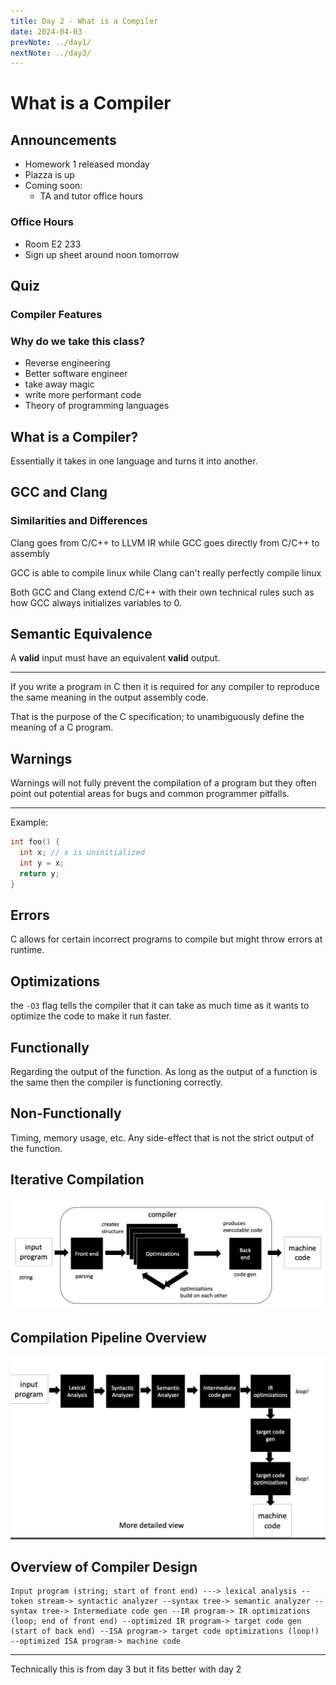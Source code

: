 ```yaml
---
title: Day 2 - What is a Compiler
date: 2024-04-03
prevNote: ../day1/
nextNote: ../day3/
---
```


# What is a Compiler

## Announcements

- Homework 1 released monday
- Piazza is up
- Coming soon:
  - TA and tutor office hours

### Office Hours

- Room E2 233
- Sign up sheet around noon tomorrow

## Quiz

### Compiler Features

### Why do we take this class?

- Reverse engineering
- Better software engineer
- take away magic
- write more performant code
- Theory of programming languages

## What is a Compiler?

Essentially it takes in one language and turns it into another.

## GCC and Clang

### Similarities and Differences

Clang goes from C/C++ to LLVM IR while GCC goes directly from C/C++ to assembly

GCC is able to compile linux while Clang can't really perfectly compile linux

Both GCC and Clang extend C/C++ with their own technical rules such as how GCC always initializes variables to 0.

## Semantic Equivalence

A **valid** input must have an equivalent **valid** output.

---

If you write a program in C then it is required for any compiler to reproduce the same meaning in the output assembly code.

That is the purpose of the C specification; to unambiguously define the meaning of a C program.

## Warnings

Warnings will not fully prevent the compilation of a program but they often point out potential areas for bugs and common programmer pitfalls.

---

Example:

```c
int foo() {
  int x; // x is uninitialized
  int y = x;
  return y;
}
```

## Errors

C allows for certain incorrect programs to compile but might throw errors at runtime.

## Optimizations

the `-O3` flag tells the compiler that it can take as much time as it wants to optimize the code to make it run faster.

## Functionally

Regarding the output of the function. As long as the output of a function is the same then the compiler is functioning correctly.

## Non-Functionally

Timing, memory usage, etc. Any side-effect that is not the strict output of the function.

## Iterative Compilation

![Input program to front end to a loop of optimizations to the back end to the machine code](./images//day2/iterative-compilation.png)

## Compilation Pipeline Overview

![A overview of the pipeline going through: input program, lexical analysis, syntactic analyzer, semantic analyzer, intermediate code gen, IR optimizations (loop), target code gen, target code optimizations (loop), and lastly into machine code.](./images/day2/pipeline.png)

## Overview of Compiler Design

```
Input program (string; start of front end) ---> lexical analysis --token stream-> syntactic analyzer --syntax tree-> semantic analyzer --syntax tree-> Intermediate code gen --IR program-> IR optimizations (loop; end of front end) --optimized IR program-> target code gen (start of back end) --ISA program-> target code optimizations (loop!) --optimized ISA program-> machine code
```

---

Technically this is from day 3 but it fits better with day 2

